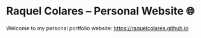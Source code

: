 # Raquel Colares – Personal Website 🌐

Welcome to my personal portfolio website: 
https://raquelcolares.github.io
